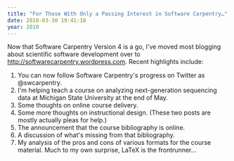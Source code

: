 ```yaml
---
title: "For Those With Only a Passing Interest in Software Carpentry…"
date: 2010-03-30 19:41:18
year: 2010
---
```

Now that Software Carpentry Version 4 is a go, I've moved most blogging about scientific software development over to http://softwarecarpentry.wordpress.com. Recent highlights include:
<ol>
  <li>You can now follow Software Carpentry's progress on Twitter as @swcarpentry.</li>
  <li>I'm helping teach a course on analyzing next-generation sequencing data at Michigan State University at the end of May.</li>
  <li>Some thoughts on online course delivery.</li>
  <li>Some more thoughts on instructional design. (These two posts are mostly actually pleas for help.)</li>
  <li>The announcement that the course bibliography is online.</li>
  <li>A discussion of what's missing from that bibliography.</li>
  <li>My analysis of the pros and cons of various formats for the course material. Much to my own surprise, LaTeX is the frontrunner…</li>
</ol>
